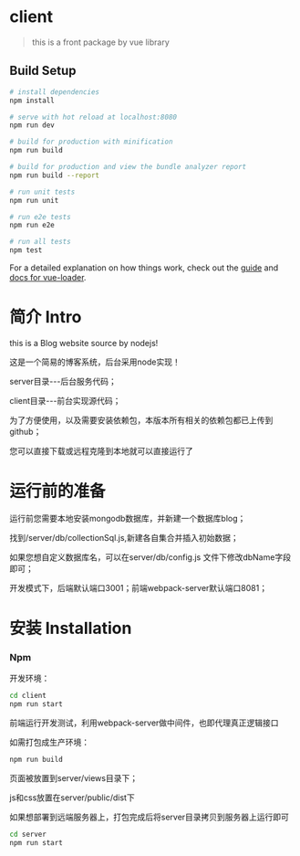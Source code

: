 # client

> this is a front package by vue library

## Build Setup

``` bash
# install dependencies
npm install

# serve with hot reload at localhost:8080
npm run dev

# build for production with minification
npm run build

# build for production and view the bundle analyzer report
npm run build --report

# run unit tests
npm run unit

# run e2e tests
npm run e2e

# run all tests
npm test
```

For a detailed explanation on how things work, check out the [guide](http://vuejs-templates.github.io/webpack/) and [docs for vue-loader](http://vuejs.github.io/vue-loader).

# 简介 Intro 
this is a Blog website source  by nodejs!

这是一个简易的博客系统，后台采用node实现！

server目录---后台服务代码；

client目录---前台实现源代码；

为了方便使用，以及需要安装依赖包，本版本所有相关的依赖包都已上传到github；

您可以直接下载或远程克隆到本地就可以直接运行了

# 运行前的准备 

运行前您需要本地安装mongodb数据库，并新建一个数据库blog；

找到/server/db/collectionSql.js,新建各自集合并插入初始数据；

如果您想自定义数据库名，可以在server/db/config.js 文件下修改dbName字段即可；

开发模式下，后端默认端口3001；前端webpack-server默认端口8081；


# 安装 Installation

### Npm
开发环境：
```bash
cd client
npm run start
```
前端运行开发测试，利用webpack-server做中间件，也即代理真正逻辑接口

如需打包成生产环境：

```bash
npm run build
```
页面被放置到server/views目录下；

js和css放置在server/public/dist下

如果想部署到远端服务器上，打包完成后将server目录拷贝到服务器上运行即可

```bash
cd server
npm run start
```